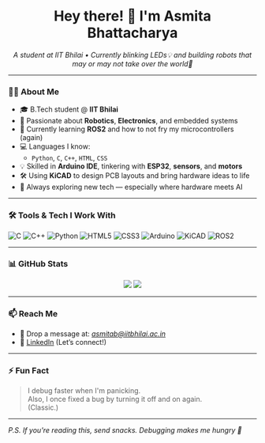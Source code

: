<h1 align="center">Hey there! 👋 I'm Asmita Bhattacharya</h1>

<p align="center">
  <em>A student at IIT Bhilai • Currently blinking LEDs💡 and building robots that may or may not take over the world🤖</em>
</p>

---

### 👩‍💻 About Me

- 🎓 B.Tech student @ **IIT Bhilai**
- 🔧 Passionate about **Robotics**, **Electronics**, and embedded systems
- 🤖 Currently learning **ROS2** and how to not fry my microcontrollers (again)
- 💻 Languages I know:
  - `Python`, `C`, `C++`, `HTML`, `CSS`
- 💡 Skilled in **Arduino IDE**, tinkering with **ESP32**, **sensors**, and **motors**
- 🛠️ Using **KiCAD** to design PCB layouts and bring hardware ideas to life
- 🌱 Always exploring new tech — especially where hardware meets AI

---

### 🛠️ Tools & Tech I Work With

![C](https://img.shields.io/badge/-C-00599C?style=flat-square&logo=c&logoColor=white)
![C++](https://img.shields.io/badge/-C++-00599C?style=flat-square&logo=c%2B%2B&logoColor=white)
![Python](https://img.shields.io/badge/-Python-3776AB?style=flat-square&logo=python&logoColor=white)
![HTML5](https://img.shields.io/badge/-HTML5-E34F26?style=flat-square&logo=html5&logoColor=white)
![CSS3](https://img.shields.io/badge/-CSS3-1572B6?style=flat-square&logo=css3&logoColor=white)
![Arduino](https://img.shields.io/badge/-Arduino-00979D?style=flat-square&logo=arduino&logoColor=white)
![KiCAD](https://img.shields.io/badge/-KiCAD-314CB0?style=flat-square&logo=kicad&logoColor=white)
![ROS2](https://img.shields.io/badge/-ROS2-22314E?style=flat-square&logo=ros&logoColor=white)

---

### 📊 GitHub Stats

<p align="center">
  <img src="https://github-readme-stats.vercel.app/api?username=asmitaa16&show_icons=true&theme=tokyonight" />
  <img src="https://github-readme-stats.vercel.app/api/top-langs/?username=asmitaa16&layout=compact&theme=tokyonight" />
</p>

---

### 📫 Reach Me

- 📨 Drop a message at: *asmitab@iitbhilai.ac.in*
- 🔗 [LinkedIn](www.linkedin.com/in/asmitabhat16) (Let’s connect!)

---

### ⚡ Fun Fact

> I debug faster when I'm panicking.  
> Also, I once fixed a bug by turning it off and on again.  
> (Classic.)

---

*P.S. If you're reading this, send snacks. Debugging makes me hungry 🍜*
